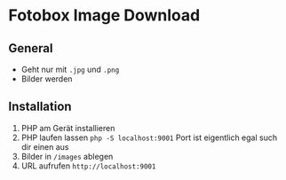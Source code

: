 # Fotobox Image Download

## General

- Geht nur mit `.jpg` und `.png`
- Bilder werden

## Installation

1. PHP am Gerät installieren
2. PHP laufen lassen `php -S localhost:9001` Port ist eigentlich egal such dir einen aus
3. Bilder in `/images` ablegen
4. URL aufrufen `http://localhost:9001`
